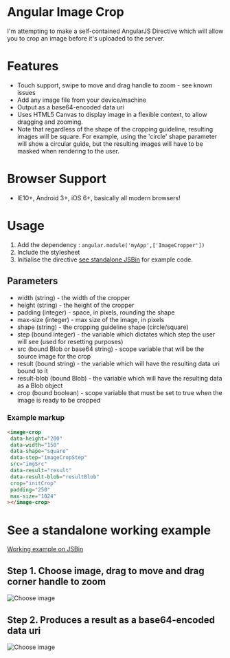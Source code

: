 Angular Image Crop
==================

I'm attempting to make a self-contained AngularJS Directive which will allow you to crop an image before it's uploaded to the server.

# Features

* Touch support, swipe to move and drag handle to zoom  - see known issues
* Add any image file from your device/machine
* Output as a base64-encoded data uri
* Uses HTML5 Canvas to display image in a flexible context, to allow dragging and zooming.
* Note that regardless of the shape of the cropping guideline, resulting images will be square. For example, using the 'circle' shape parameter will show a circular guide, but the resulting images will have to be masked when rendering to the user.

# Browser Support
* IE10+, Android 3+, iOS 6+, basically all modern browsers!

# Usage

1. Add the dependency : `angular.module('myApp',['ImageCropper'])`
2. Include the stylesheet
3. Initialise the directive [see standalone JSBin](http://jsbin.com/fovovu/1/edit?javascript,output) for example code.

## Parameters

* width (string) - the width of the cropper
* height (string) - the height of the cropper
* padding (integer) - space, in pixels, rounding the shape
* max-size (integer) - max size of the image, in pixels
* shape (string) - the cropping guideline shape (circle/square)
* step (bound integer) - the variable which dictates which step the user will see (used for resetting purposes)
* src (bound Blob or base64 string) - scope variable that will be the source image for the crop
* result (bound string) - the variable which will have the resulting data uri bound to it
* result-blob (bound Blob) - the variable which will have the resulting data as a Blob object
* crop (bound boolean) - scope variable that must be set to true when the image is ready to be cropped

### Example markup
```html
<image-crop
 data-height="200"
 data-width="150"
 data-shape="square"
 data-step="imageCropStep"
 src="imgSrc"
 data-result="result"
 data-result-blob="resultBlob"
 crop="initCrop"
 padding="250"
 max-size="1024"
></image-crop>
```

# See a standalone working example
[Working example on JSBin](http://jsbin.com/fovovu/1/edit?javascript,output)

## Step 1. Choose image, drag to move and drag corner handle to zoom

![Choose image](https://s3-eu-west-1.amazonaws.com/andyshora/crop-step-1.png)

## Step 2. Produces a result as a base64-encoded data uri

![Choose image](https://s3-eu-west-1.amazonaws.com/andyshora/crop-step-2.png)
